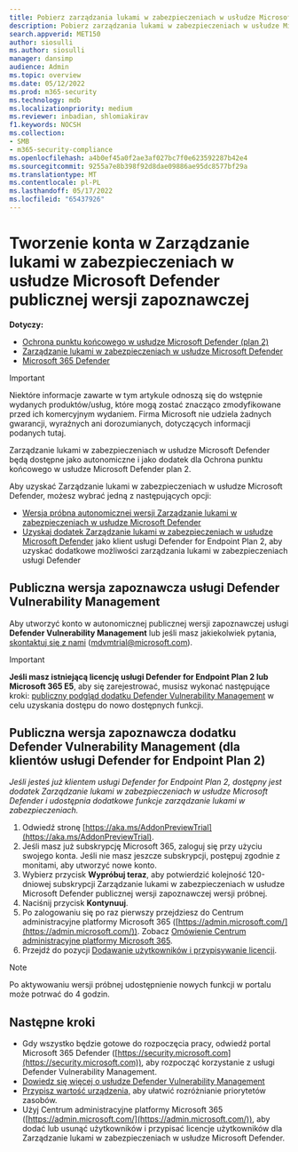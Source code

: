 ```yaml
---
title: Pobierz zarządzania lukami w zabezpieczeniach w usłudze Microsoft Defender
description: Pobierz zarządzania lukami w zabezpieczeniach w usłudze Microsoft Defender
search.appverid: MET150
author: siosulli
ms.author: siosulli
manager: dansimp
audience: Admin
ms.topic: overview
ms.date: 05/12/2022
ms.prod: m365-security
ms.technology: mdb
ms.localizationpriority: medium
ms.reviewer: inbadian, shlomiakirav
f1.keywords: NOCSH
ms.collection:
- SMB
- m365-security-compliance
ms.openlocfilehash: a4b0ef45a0f2ae3af027bc7f0e623592287b42e4
ms.sourcegitcommit: 9255a7e8b398f92d8dae09886ae95dc8577bf29a
ms.translationtype: MT
ms.contentlocale: pl-PL
ms.lasthandoff: 05/17/2022
ms.locfileid: "65437926"
---
```

# <a name="sign-up-for-microsoft-defender-vulnerability-management-public-preview"></a>Tworzenie konta w Zarządzanie lukami w zabezpieczeniach w usłudze Microsoft Defender publicznej wersji zapoznawczej

**Dotyczy:**

- [Ochrona punktu końcowego w usłudze Microsoft Defender (plan 2)](https://go.microsoft.com/fwlink/?linkid=2154037) 
- [Zarządzanie lukami w zabezpieczeniach w usłudze Microsoft Defender](index.yml)
- [Microsoft 365 Defender](https://go.microsoft.com/fwlink/?linkid=2118804)

> [!IMPORTANT]
> Niektóre informacje zawarte w tym artykule odnoszą się do wstępnie wydanych produktów/usług, które mogą zostać znacząco zmodyfikowane przed ich komercyjnym wydaniem. Firma Microsoft nie udziela żadnych gwarancji, wyraźnych ani dorozumianych, dotyczących informacji podanych tutaj.

Zarządzanie lukami w zabezpieczeniach w usłudze Microsoft Defender będą dostępne jako autonomiczne i jako dodatek dla Ochrona punktu końcowego w usłudze Microsoft Defender plan 2.

Aby uzyskać Zarządzanie lukami w zabezpieczeniach w usłudze Microsoft Defender, możesz wybrać jedną z następujących opcji:

- [Wersja próbna autonomicznej wersji Zarządzanie lukami w zabezpieczeniach w usłudze Microsoft Defender](#defender-vulnerability-management-public-preview)
- [Uzyskaj dodatek Zarządzanie lukami w zabezpieczeniach w usłudze Microsoft Defender](#defender-vulnerability-management-add-on-public-preview-for-defender-for-endpoint-plan-2-customers) jako klient usługi Defender for Endpoint Plan 2, aby uzyskać dodatkowe możliwości zarządzania lukami w zabezpieczeniach usługi Defender

## <a name="defender-vulnerability-management-public-preview"></a>Publiczna wersja zapoznawcza usługi Defender Vulnerability Management

Aby utworzyć konto w autonomicznej publicznej wersji zapoznawczej usługi **Defender Vulnerability Management** lub jeśli masz jakiekolwiek pytania, [skontaktuj się z nami](mailto:mdvmtrial@microsoft.com) (mdvmtrial@microsoft.com).

> [!IMPORTANT]
> **Jeśli masz istniejącą licencję usługi Defender for Endpoint Plan 2 lub Microsoft 365 E5**, aby się zarejestrować, musisz wykonać następujące kroki: [publiczny podgląd dodatku Defender Vulnerability Management](#defender-vulnerability-management-add-on-public-preview-for-defender-for-endpoint-plan-2-customers) w celu uzyskania dostępu do nowo dostępnych funkcji.

## <a name="defender-vulnerability-management-add-on-public-preview-for-defender-for-endpoint-plan-2-customers"></a>Publiczna wersja zapoznawcza dodatku Defender Vulnerability Management (dla klientów usługi Defender for Endpoint Plan 2)

*Jeśli jesteś już klientem usługi Defender for Endpoint Plan 2, dostępny jest dodatek Zarządzanie lukami w zabezpieczeniach w usłudze Microsoft Defender i udostępnia dodatkowe funkcje zarządzanie lukami w zabezpieczeniach.*

1. Odwiedź stronę [https://aka.ms/AddonPreviewTrial](https://aka.ms/AddonPreviewTrial).
2. Jeśli masz już subskrypcję Microsoft 365, zaloguj się przy użyciu swojego konta. Jeśli nie masz jeszcze subskrypcji, postępuj zgodnie z monitami, aby utworzyć nowe konto.
3. Wybierz przycisk **Wypróbuj teraz**, aby potwierdzić kolejność 120-dniowej subskrypcji Zarządzanie lukami w zabezpieczeniach w usłudze Microsoft Defender publicznej wersji zapoznawczej wersji próbnej.
4. Naciśnij przycisk **Kontynuuj**.
5. Po zalogowaniu się po raz pierwszy przejdziesz do Centrum administracyjne platformy Microsoft 365 ([https://admin.microsoft.com/](https://admin.microsoft.com/)). Zobacz [Omówienie Centrum administracyjne platformy Microsoft 365](../../admin/admin-overview/admin-center-overview.md).
6. Przejdź do pozycji [Dodawanie użytkowników i przypisywanie licencji](mdvm-add-users.md).

> [!NOTE]
> Po aktywowaniu wersji próbnej udostępnienie nowych funkcji w portalu może potrwać do 4 godzin.

## <a name="next-steps"></a>Następne kroki

- Gdy wszystko będzie gotowe do rozpoczęcia pracy, odwiedź portal Microsoft 365 Defender ([https://security.microsoft.com](https://security.microsoft.com)), aby rozpocząć korzystanie z usługi Defender Vulnerability Management.
- [Dowiedz się więcej o usłudze Defender Vulnerability Management](defender-vulnerability-management.md)
- [Przypisz wartość urządzenia,](tvm-assign-device-value.md) aby ułatwić rozróżnianie priorytetów zasobów.
- Użyj Centrum administracyjne platformy Microsoft 365 ([https://admin.microsoft.com/](https://admin.microsoft.com/)), aby dodać lub usunąć użytkowników i przypisać licencje użytkowników dla Zarządzanie lukami w zabezpieczeniach w usłudze Microsoft Defender.
